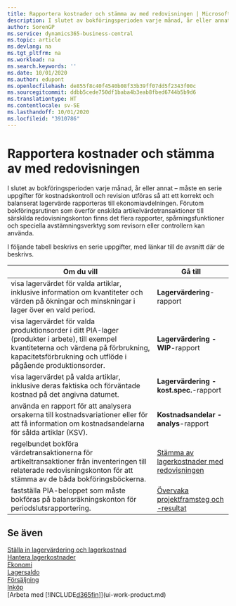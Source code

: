 ```yaml
---
title: Rapportera kostnader och stämma av med redovisningen | Microsoft Docs
description: I slutet av bokföringsperioden varje månad, år eller annat – måste en serie uppgifter för kostnadskontroll och revision utföras så att ett korrekt och balanserat lagervärde rapporteras till ekonomiavdelningen. Förutom bokföringsrutinen som överför enskilda artikelvärdetransaktioner till särskilda redovisningskonton finns det flera rapporter, spårningsfunktioner och speciella avstämningsverktyg som revisorn eller controllern kan använda.
author: SorenGP
ms.service: dynamics365-business-central
ms.topic: article
ms.devlang: na
ms.tgt_pltfrm: na
ms.workload: na
ms.search.keywords: ''
ms.date: 10/01/2020
ms.author: edupont
ms.openlocfilehash: de855f8c40f4540b08f33b39ff07dd5f2343f00c
ms.sourcegitcommit: ddbb5cede750df1baba4b3eab8fbed6744b5b9d6
ms.translationtype: HT
ms.contentlocale: sv-SE
ms.lasthandoff: 10/01/2020
ms.locfileid: "3910786"
---
```

# <a name="reporting-costs-and-reconciling-with-the-general-ledger"></a>Rapportera kostnader och stämma av med redovisningen
I slutet av bokföringsperioden varje månad, år eller annat – måste en serie uppgifter för kostnadskontroll och revision utföras så att ett korrekt och balanserat lagervärde rapporteras till ekonomiavdelningen. Förutom bokföringsrutinen som överför enskilda artikelvärdetransaktioner till särskilda redovisningskonton finns det flera rapporter, spårningsfunktioner och speciella avstämningsverktyg som revisorn eller controllern kan använda.  

 I följande tabell beskrivs en serie uppgifter, med länkar till de avsnitt där de beskrivs.   

|**Om du vill**|**Gå till**|  
|------------|-------------|  
|visa lagervärdet för valda artiklar, inklusive information om kvantiteter och värden på ökningar och minskningar i lager över en vald period.|**Lagervärdering**-rapport|  
|visa lagervärdet för valda produktionsorder i ditt PIA-lager (produkter i arbete), till exempel kvantiteterna och värdena på förbrukning, kapacitetsförbrukning och utflöde i pågående produktionsorder.|**Lagervärdering - WIP**-rapport|  
|visa lagervärdet på valda artiklar, inklusive deras faktiska och förväntade kostnad på det angivna datumet.|**Lagervärdering - kost.spec.**-rapport|  
|använda en rapport för att analysera orsakerna till kostnadsvariationer eller för att få information om kostnadsandelarna för sålda artiklar (KSV).|**Kostnadsandelar - analys**-rapport|  
|regelbundet bokföra värdetransaktionerna för artikeltransaktioner från inventeringen till relaterade redovisningskonton för att stämma av de båda bokföringsböckerna.|[Stämma av lagerkostnader med redovisningen](finance-how-to-post-inventory-costs-to-the-general-ledger.md)|  
|fastställa PIA-beloppet som måste bokföras på balansräkningskonton för periodslutsrapportering.|[Övervaka projektframsteg och -resultat](projects-how-monitor-progress-performance.md)|

## <a name="see-also"></a>Se även  
[Ställa in lagervärdering och lagerkostnad](finance-set-up-inventory-valuation-and-costing.md)  
[Hantera lagerkostnader](finance-manage-inventory-costs.md)  
[Ekonomi](finance.md)  
[Lagersaldo](inventory-manage-inventory.md)   
[Försäljning](sales-manage-sales.md)   
[Inköp](purchasing-manage-purchasing.md)  
[Arbeta med [!INCLUDE[d365fin](includes/d365fin_md.md)]](ui-work-product.md)
